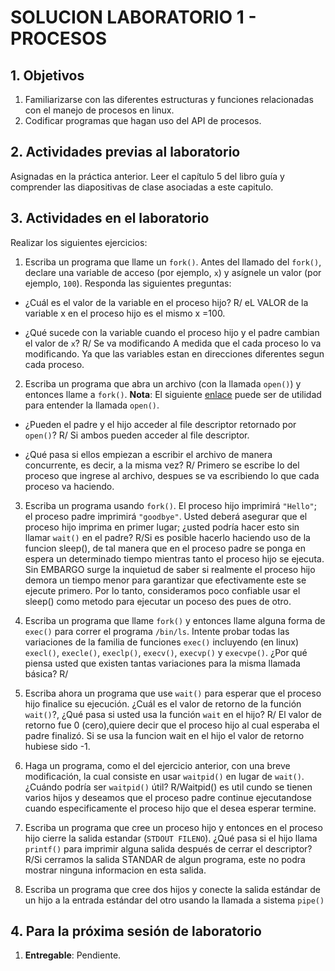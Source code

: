 # SOLUCION LABORATORIO 1 - PROCESOS #

## 1. Objetivos ##
1. Familiarizarse con las diferentes estructuras y funciones relacionadas con el manejo de procesos en linux.
2. Codificar programas que hagan uso del API de procesos.

## 2. Actividades previas al laboratorio ##

Asignadas en la práctica anterior.
Leer el capítulo 5 del libro guía y comprender las diapositivas de clase asociadas a este capitulo.

## 3. Actividades en el laboratorio ##

Realizar los siguientes ejercicios:

1. Escriba un programa que llame un ```fork()```. Antes del llamado del ```fork()```, declare una variable de acceso (por ejemplo, ```x```) y asígnele un valor (por ejemplo, ```100```). Responda las siguientes preguntas:
  * ¿Cuál es el valor de la variable en el proceso hijo?
    R/ eL VALOR de la variable x en el proceso hijo es el mismo x =100.
    
  * ¿Qué sucede con la variable cuando el proceso hijo y el padre cambian el valor de ```x```?
    R/ Se va modificando A medida que el cada proceso lo va modificando. Ya que las variables estan en direcciones diferentes segun cada proceso.
    
2. Escriba un programa que abra un archivo (con la llamada ```open()```) y entonces llame a ```fork()```. **Nota**: El siguiente [enlace](https://www.geeksforgeeks.org/input-output-system-calls-c-create-open-close-read-write/) puede ser de utilidad para entender la llamada ```open()```.
  * ¿Pueden el padre y el hijo acceder al file descriptor retornado por ```open()```? 
  R/ Si ambos pueden acceder al file descriptor.
  
  * ¿Qué pasa si ellos empiezan a escribir el archivo de manera concurrente, es decir, a la misma vez?
  R/ Primero se escribe lo del proceso que ingrese al archivo, despues se va escribiendo lo que cada proceso va haciendo.
  
3. Escriba un programa usando ```fork()```. El proceso hijo imprimirá ```"Hello"```; el proceso padre imprimirá ```"goodbye"```. Usted deberá asegurar que el proceso hijo imprima en primer lugar; ¿usted podría hacer esto sin llamar ```wait()``` en el padre? 
R/Si es posible hacerlo haciendo uso de la funcion sleep(), de tal manera que en el proceso padre se ponga en espera un determinado tiempo mientras tanto el proceso hijo se ejecuta. 
Sin EMBARGO surge la inquietud de saber si realmente el proceso hijo demora un tiempo menor para garantizar que efectivamente
este se ejecute primero. Por lo tanto, consideramos poco confiable usar el sleep() como metodo para ejecutar un poceso des pues de otro.
4. Escriba un programa que llame ```fork()``` y entonces llame alguna forma de ```exec()``` para correr el programa ```/bin/ls```. Intente probar todas las variaciones de la familia de funciones ```exec()``` incluyendo (en linux) ```execl()```, ```execle()```, ```execlp()```, ```execv()```, ```execvp()``` y ```execvpe()```. ¿Por qué piensa usted que existen tantas variaciones para la misma llamada básica?
R/ 

5. Escriba ahora un programa que use ```wait()``` para esperar que el proceso hijo finalice su ejecución. ¿Cuál es el valor de retorno de la función ```wait()```?, ¿Qué pasa si usted usa la función ```wait``` en el hijo?
R/ El valor de retorno fue 0 (cero),quiere decir que el proceso hijo al cual esperaba el padre finalizó.
   Si se usa la funcion wait en el hijo el valor de retorno hubiese sido -1.
6. Haga un programa, como el del ejercicio anterior, con una breve modificación, la cual consiste en usar ```waitpid()``` en lugar de ```wait()```. ¿Cuándo podría ser ```waitpid()``` útil?
R/Waitpid() es util cundo se tienen varios hijos y deseamos que el proceso padre continue ejecutandose cuando especificamente 
  el proceso hijo que el desea esperar termine.
  
7. Escriba un programa que cree un proceso hijo y entonces en el proceso hijo cierre la salida estandar (```STDOUT FILENO```). ¿Qué pasa si el hijo llama ```printf()``` para imprimir alguna salida después de cerrar el descriptor?
R/Si cerramos la salida STANDAR de algun programa, este no podra mostrar ninguna informacion en esta salida.
8. Escriba un programa que cree dos hijos y conecte la salida estándar de un hijo a la entrada estándar del otro usando la llamada a sistema ```pipe()```

## 4. Para la próxima sesión de laboratorio ##
1. **Entregable**: Pendiente.

